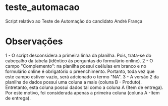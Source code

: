 # teste_automacao
Script relativo ao Teste de Automação do candidato André França


# Observações #
  1 - O script desconsidera a primeira linha da planilha. Pois, trata-se do cabeçalho da tabela (idêntico às perguntas do formulário online).
  2 - O campo "Complemento": na planilha possui ceélulas em branco e no formulário online é obrigatório o preenchimento. Portanto, toda vez que este campo estiver vazio, será adcionado o termo "NA".
  3 - A versão 2 da planilha de dados possui uma coluna a mais (coluna B - Produto). Entretanto, esta coluna possui dados tal como a coluna A (Item de entrega). Por este motivo, foi considerada apenas a primeira coluna (coluna A -Item de entrega).
